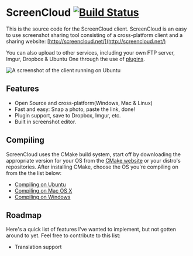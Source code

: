 # ScreenCloud [![Build Status](https://travis-ci.org/olav-st/screencloud.svg?branch=master)](https://travis-ci.org/olav-st/screencloud) 

This is the source code for the ScreenCloud client. ScreenCloud is an easy to use screenshot sharing tool consisting of a cross-platform client and a sharing website: [http://screencloud.net/](http://screencloud.net/)

You can also upload to other services, including your own FTP server, Imgur, Dropbox & Ubuntu One through the use of [plugins](https://github.com/olav-st/screencloud-plugins).

![A screenshot of the client running on Ubuntu](https://screencloud.net/img/systemtray_linux.png)

Features
--------------
* Open Source and cross-platform(Windows, Mac & Linux)  
* Fast and easy: Snap a photo, paste the link, done!
* Plugin support, save to Dropbox, Imgur, etc.
* Built in screenshot editor.

Compiling
--------------
ScreenCloud uses the CMake build system, start off by downloading the appropriate version for your OS from the [CMake website](http://www.cmake.org/) or your distro's repositories. After installing CMake, choose the OS you're compiling on from the the list below:

* [Compiling on Ubuntu](https://github.com/olav-st/screencloud/wiki/Compiling-on-Ubuntu)
* [Compiling on Mac OS X](https://github.com/olav-st/screencloud/wiki/Compiling-on-Mac-OS-X)
* [Compiling on Windows](https://github.com/olav-st/screencloud/wiki/Compiling-on-Windows)

Roadmap
--------------
Here's a quick list of features I've wanted to implement, but not gotten around to yet. Feel free to contribute to this list:

* Translation support
